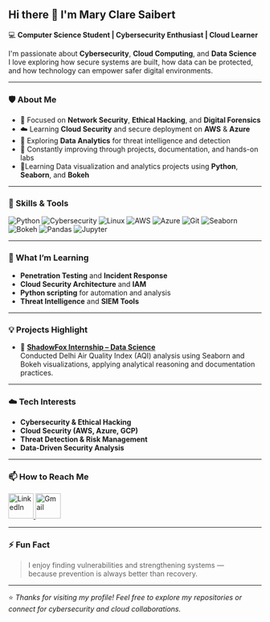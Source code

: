 ## Hi there 👋 I'm Mary Clare Saibert  

💻 **Computer Science Student | Cybersecurity Enthusiast | Cloud Learner**  

I'm passionate about **Cybersecurity**, **Cloud Computing**, and **Data Science**   
I love exploring how secure systems are built, how data can be protected, and how technology can empower safer digital environments.

---

### 🛡️ About Me  
- 🔐 Focused on **Network Security**, **Ethical Hacking**, and **Digital Forensics**  
- ☁️ Learning **Cloud Security** and secure deployment on **AWS** & **Azure**  
- 🧠 Exploring **Data Analytics** for threat intelligence and detection  
- 🧰 Constantly improving through projects, documentation, and hands-on labs  
- 🔎Learning Data visualization and analytics projects using **Python**, **Seaborn**, and **Bokeh** 

---

### 🧩 Skills & Tools  

![Python](https://img.shields.io/badge/Python-3776AB?style=for-the-badge&logo=python&logoColor=white)
![Cybersecurity](https://img.shields.io/badge/Cybersecurity-0A66C2?style=for-the-badge&logo=protonvpn&logoColor=white)
![Linux](https://img.shields.io/badge/Linux-FCC624?style=for-the-badge&logo=linux&logoColor=black)
![AWS](https://img.shields.io/badge/AWS-232F3E?style=for-the-badge&logo=amazonaws&logoColor=white)
![Azure](https://img.shields.io/badge/Azure-0078D4?style=for-the-badge&logo=microsoftazure&logoColor=white)
![Git](https://img.shields.io/badge/Git-F05032?style=for-the-badge&logo=git&logoColor=white)
![Seaborn](https://img.shields.io/badge/Seaborn-008080?style=for-the-badge&logo=python&logoColor=white)
![Bokeh](https://img.shields.io/badge/Bokeh-FF6F00?style=for-the-badge&logo=python&logoColor=white)
![Pandas](https://img.shields.io/badge/Pandas-150458?style=for-the-badge&logo=pandas&logoColor=white)
![Jupyter](https://img.shields.io/badge/Jupyter-F37626?style=for-the-badge&logo=jupyter&logoColor=white)

---

### 🌱 What I’m Learning  
- **Penetration Testing** and **Incident Response**  
- **Cloud Security Architecture** and **IAM**  
- **Python scripting** for automation and analysis  
- **Threat Intelligence** and **SIEM Tools**  

---

### 💡 Projects Highlight  
- 🧠 **[ShadowFox Internship – Data Science](https://github.com/Marieclairet/ShadowFox-Internship-DataScience)**  
  Conducted Delhi Air Quality Index (AQI) analysis using Seaborn and Bokeh visualizations, applying analytical reasoning and documentation practices.  

---

### ☁️ Tech Interests  
- **Cybersecurity & Ethical Hacking**  
- **Cloud Security (AWS, Azure, GCP)**  
- **Threat Detection & Risk Management**  
- **Data-Driven Security Analysis**  

---

### 📫 How to Reach Me  
<p align="left">
  <a href="https://www.linkedin.com/in/mary-clare-saibert-572571258" target="_blank">
    <img src="https://cdn.jsdelivr.net/gh/devicons/devicon/icons/linkedin/linkedin-original.svg" alt="LinkedIn" width="50" height="50"/>
  </a>
  <a href="mailto:maryclaresaibert@gmail.com" target="_blank">
    <img src="https://cdn-icons-png.flaticon.com/512/732/732200.png" alt="Gmail" width="50" height="50"/>
  </a>

---

### ⚡ Fun Fact  
> I enjoy finding vulnerabilities and strengthening systems —  
> because prevention is always better than recovery.  

---

⭐ *Thanks for visiting my profile! Feel free to explore my repositories or connect for cybersecurity and cloud collaborations.*
